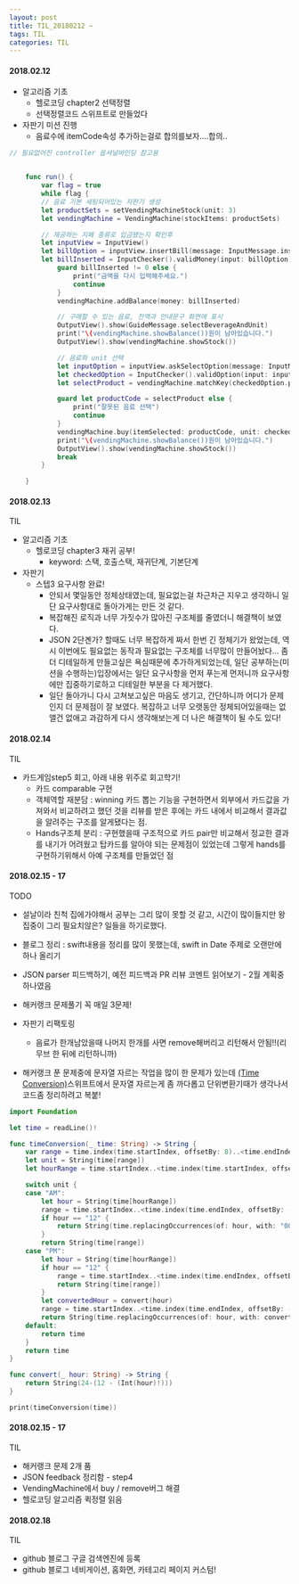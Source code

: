 ```yaml
---
layout: post
title: TIL_20180212 ~
tags: TIL
categories: TIL
---
```

#### 2018.02.12
- 알고리즘 기초
  - 헬로코딩 chapter2 선택정렬
  - 선택정렬코드 스위프트로 만들었다
- 자판기 미션 진행
  - 음료수에 itemCode속성 추가하는걸로 합의를보자....합의..

```Swift
// 필요없어진 controller 옵셔널바인딩 참고용


    func run() {
        var flag = true
        while flag {
        // 음료 기본 세팅되어있는 자판기 생성
        let productSets = setVendingMachineStock(unit: 3)
        let vendingMachine = VendingMachine(stockItems: productSets)

        // 제공하는 지폐 종류로 입금됐는지 확인후
        let inputView = InputView()
        let billOption = inputView.insertBill(message: InputMessage.insertBill)
        let billInserted = InputChecker().validMoney(input: billOption)
            guard billInserted != 0 else {
                print("금액을 다시 입력해주세요.")
                continue
            }
            vendingMachine.addBalance(money: billInserted)

            // 구매할 수 있는 음료, 잔액과 안내문구 화면에 표시
            OutputView().show(GuideMessage.selectBeverageAndUnit)
            print("\(vendingMachine.showBalance())원이 남아있습니다.")
            OutputView().show(vendingMachine.showStock())

            // 음료와 unit 선택
            let inputOption = inputView.askSelectOption(message: InputMessage.selectBeverage)
            let checkedOption = InputChecker().validOption(input: inputOption)
            let selectProduct = vendingMachine.matchKey(checkedOption.product)

            guard let productCode = selectProduct else {
                print("잘못된 음료 선택")
                continue
            }
            vendingMachine.buy(itemSelected: productCode, unit: checkedOption.unit)
            print("\(vendingMachine.showBalance())원이 남아있습니다.")
            OutputView().show(vendingMachine.showStock())
            break
        }

    }


```

#### 2018.02.13
TIL
- 알고리즘 기초
  - 헬로코딩 chapter3 재귀 공부!
    - keyword: 스택, 호출스택, 재귀단계, 기본단계
- 자판기
  - 스텝3 요구사항 완료!
    - 안되서 몇일동안 정체상태였는데, 필요없는걸 차근차근 지우고 생각하니 일단 요구사항대로 돌아가게는 만든 것 같다.
    - 복잡해진 로직과 너무 가짓수가 많아진 구조체를 줄였더니 해결책이 보였다.
    - JSON 2단곈가? 할때도 너무 복잡하게 짜서 한번 긴 정체기가 왔었는데, 역시 이번에도 필요없는 동작과 필요없는 구조체를 너무많이 만들어놨다... 좀 더 디테일하게 만들고싶은 욕심때문에 추가하게되었는데, 일단 공부하는(미션을 수행하는)입장에서는 일단 요구사항을 먼저 푸는게 먼저니까 요구사항에만 집중하기로하고 디테일한 부분을 다 제거했다.
    - 일단 돌아가니 다시 고쳐보고싶은 마음도 생기고, 간단하니까 어디가 문제인지 더 문제점이 잘 보였다. 복잡하고 너무 오랫동안 정체되어있을때는 없앨건 없애고 과감하게 다시 생각해보는게 더 나은 해결책이 될 수도 있다!

#### 2018.02.14
TIL
- 카드게임step5 회고, 아래 내용 위주로 회고학기!
  - 카드 comparable 구현
  - 객체역할 재분담 : winning 카드 뽑는 기능을 구현하면서 외부에서 카드값을 가져와서 비교하려고 했던 것을 리뷰를 받은 후에는 카드 내에서 비교해서 결과값을 알려주는 구조를 알게됐다는 점.
  - Hands구조체 분리 : 구현했을때 구조적으로 카드 pair만 비교해서 정교한 결과를 내기가 어려웠고 탑카드를 알아야 되는 문제점이 있었는데 그렇게 hands를 구현하기위해서 아예 구조체를 만들었던 점

#### 2018.02.15 - 17
TODO
- 설날이라 친척 집에가야해서 공부는 그리 많이 못할 것 같고, 시간이 많이들지만 왕 집중이 그리 필요치않은? 일들을 하기로했다.
- 블로그 정리 : swift내용을 정리를 많이 못했는데, swift in Date 주제로 오랜만에 하나 올리기
- JSON parser 피드백하기, 예전 피드백과 PR 리뷰 코멘트 읽어보기 - 2월 계획중 하나였음
- 해커랭크 문제풀기 꼭 매일 3문제!
- 자판기 리팩토링
  - 음료가 한개남았을때 나머지 한개를 사면 remove해버리고 리턴해서 안됨!!(리무브 한 뒤에 리턴하니까)

- 해커랭크 푼 문제중에 문자열 자르는 작업을 많이 한 문제가 있는데 [(Time Conversion)](https://www.hackerrank.com/challenges/time-conversion/problem)스위프트에서 문자열 자르는게 좀 까다롭고 단위변환기때가 생각나서 코드좀 정리하려고 복붙!
```Swift
import Foundation

let time = readLine()!

func timeConversion(_ time: String) -> String {
    var range = time.index(time.startIndex, offsetBy: 8)..<time.endIndex
    let unit = String(time[range])
    let hourRange = time.startIndex..<time.index(time.startIndex, offsetBy: 2)

    switch unit {
    case "AM":
        let hour = String(time[hourRange])
        range = time.startIndex..<time.index(time.endIndex, offsetBy: -2)
        if hour == "12" {
            return String(time.replacingOccurrences(of: hour, with: "00")[range])
        }
        return String(time[range])
    case "PM":
        let hour = String(time[hourRange])
        if hour == "12" {
            range = time.startIndex..<time.index(time.endIndex, offsetBy: -2)
            return String(time[range])
        }
        let convertedHour = convert(hour)
        range = time.startIndex..<time.index(time.endIndex, offsetBy: -2)
        return String(time.replacingOccurrences(of: hour, with: convertedHour)[range])
    default:
        return time
    }
    return time
}

func convert(_ hour: String) -> String {
    return String(24-(12 - (Int(hour)!)))
}

print(timeConversion(time))

```

#### 2018.02.15 - 17
TIL
- 해커랭크 문제 2개 품
- JSON feedback 정리함 - step4
- VendingMachine에서 buy / remove버그 해결
- 헬로코딩 알고리즘 퀵정렬 읽음

#### 2018.02.18
TIL
- github 블로그 구글 검색엔진에 등록
- github 블로그 네비게이션, 홈화면, 카테고리 페이지 커스텀!
